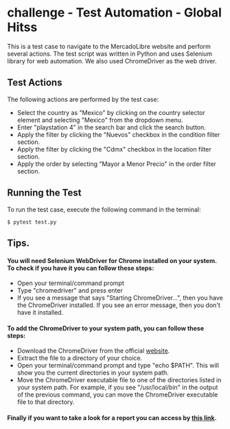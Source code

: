 # challenge - Test Automation - Global Hitss

This is a test case to navigate to the MercadoLibre website and perform several actions. 
The test script was written in Python and uses Selenium library for web automation. We also used ChromeDriver as the web driver.

## Test Actions

The following actions are performed by the test case:

   - Select the country as "Mexico" by clicking on the country selector element and selecting "Mexico" from the dropdown menu.
   - Enter "playstation 4" in the search bar and click the search button.
   - Apply the filter by clicking the "Nuevos" checkbox in the condition filter section.
   - Apply the filter by clicking the "Cdmx" checkbox in the location filter section.
   - Apply the order by selecting "Mayor a Menor Precio" in the order filter section.


## Running the Test

To run the test case, execute the following command in the terminal:

```
$ pytest test.py
```

## Tips.

#### You will need Selenium WebDriver for Chrome installed on your system. To check if you have it you can follow these steps:

   - Open your terminal/command prompt
   - Type "chromedriver" and press enter
   - If you see a message that says "Starting ChromeDriver...", then you have the ChromeDriver installed. If you see an error message, then you don't have it installed.

#### To add the ChromeDriver to your system path, you can follow these steps:

   - Download the ChromeDriver from the official [website](https://sites.google.com/chromium.org/driver/).
   - Extract the file to a directory of your choice.
   - Open your terminal/command prompt and type "echo $PATH". This will show you the current directories in your system path.
   - Move the ChromeDriver executable file to one of the directories listed in your system path. For example, if you see "/usr/local/bin" in the output of the previous command, you can move the ChromeDriver executable file to that directory.
    
#### Finally if you want to take a look for a report you can access by [this link](https://docs.google.com/document/d/1xcgGZEv3k8WUms-IIi59tkjKCl8_gQoYuYRRf9GsupU/edit?usp=sharing).
